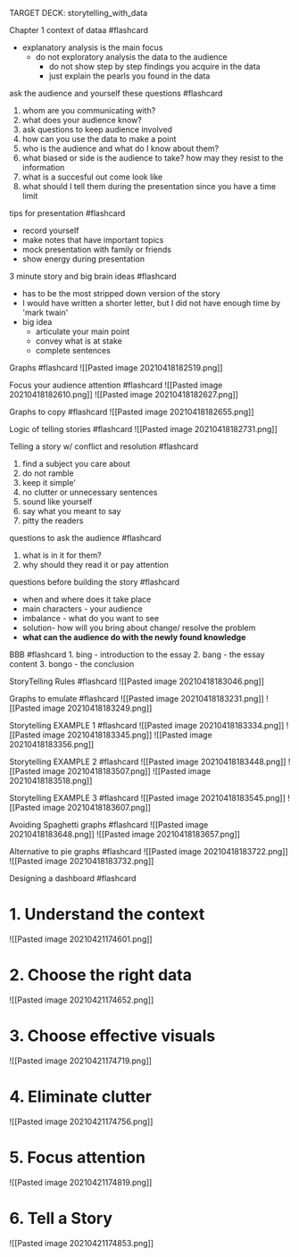TARGET DECK: storytelling_with_data

Chapter 1 context of dataa #flashcard 
- explanatory analysis is the main focus
    - do not exploratory analysis the data to the audience
        - do not show step by step findings you acquire in the data
        - just explain the pearls you found in the data
<!--ID: 1618784610382-->

ask the audience and yourself these questions #flashcard 
1. whom are you communicating with?
2. what does your audience know?
3. ask questions to keep audience involved
4. how can you use the data to make a point
5. who is the audience and what do I know about them?
6. what biased or side is the audience to take? how may they resist to the information
7. what is a succesful out come look like
8. what should I tell them during the presentation since you have a time limit
<!--ID: 1618784632558-->

tips for presentation #flashcard 
- record yourself 
- make notes that have important topics
- mock presentation with family or friends
- show energy during presentation
<!--ID: 1618784650252-->

3 minute story and big brain ideas #flashcard 
- has to be the most stripped down version of the story
- I would have written a shorter letter, but I did not have enough time by 'mark twain'
- big idea
	- articulate your main point
	- convey what is at stake
	- complete sentences
<!--ID: 1618784703231-->

Graphs #flashcard 
![[Pasted image 20210418182519.png]]
<!--ID: 1618784722600-->

Focus your audience attention #flashcard 
![[Pasted image 20210418182610.png]]
![[Pasted image 20210418182627.png]]
<!--ID: 1618784795602-->

Graphs to copy #flashcard 
![[Pasted image 20210418182655.png]]
<!--ID: 1618784817152-->

Logic of telling stories #flashcard 
![[Pasted image 20210418182731.png]]
<!--ID: 1618784852451-->

Telling a story w/ conflict and resolution #flashcard 
1. find a subject you care about 
2. do not ramble
3. keep it simple'
4. no clutter or unnecessary sentences
5. sound like yourself
6. say what you meant to say 
7. pitty the readers
<!--ID: 1618784932631-->

questions to ask the audience #flashcard 
1. what is in it for them?
2. why should they read it or pay attention
<!--ID: 1618784950741-->

questions before building the story #flashcard 
- when and where does it take place 
- main characters - your audience
- imbalance - what do you want to see 
- solution- how will you bring about change/ resolve the problem
- **what can the audience do with the newly found knowledge**
<!--ID: 1618784972020-->

BBB #flashcard 
	1. bing - introduction to the essay
	2. bang - the essay content
	3. bongo - the conclusion 
<!--ID: 1618785000515-->

StoryTelling Rules #flashcard 
![[Pasted image 20210418183046.png]]
<!--ID: 1618785053495-->

Graphs to emulate #flashcard 
![[Pasted image 20210418183231.png]]
![[Pasted image 20210418183249.png]]
<!--ID: 1618785173164-->

Storytelling EXAMPLE 1 #flashcard 
![[Pasted image 20210418183334.png]]
![[Pasted image 20210418183345.png]]
![[Pasted image 20210418183356.png]]
<!--ID: 1618785246248-->

Storytelling EXAMPLE 2 #flashcard 
![[Pasted image 20210418183448.png]]
![[Pasted image 20210418183507.png]]
![[Pasted image 20210418183518.png]]
<!--ID: 1618785290956-->

Storytelling EXAMPLE 3 #flashcard 
![[Pasted image 20210418183545.png]]
![[Pasted image 20210418183607.png]]
<!--ID: 1618785384345-->

Avoiding Spaghetti graphs #flashcard 
![[Pasted image 20210418183648.png]]
![[Pasted image 20210418183657.png]]
<!--ID: 1618785419042-->

Alternative to pie graphs #flashcard 
![[Pasted image 20210418183722.png]]
![[Pasted image 20210418183732.png]]
<!--ID: 1618785453696-->

Designing a dashboard #flashcard 
# 1. Understand the context
![[Pasted image 20210421174601.png]]
# 2. Choose the right data 
![[Pasted image 20210421174652.png]]
# 3. Choose effective visuals 
![[Pasted image 20210421174719.png]]
# 4. Eliminate clutter 
![[Pasted image 20210421174756.png]]
# 5. Focus attention 
![[Pasted image 20210421174819.png]]
#  6. Tell a Story 
![[Pasted image 20210421174853.png]]
<!--ID: 1619041758629-->
